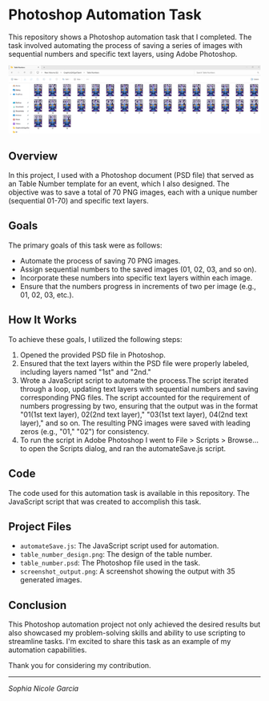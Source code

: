 # Photoshop Automation Task

This repository shows a Photoshop automation task that I completed. The task involved automating the process of saving a series of images with sequential numbers and specific text layers, using Adobe Photoshop.

<img src="screenshot_output.png" alt="Screenshot" width="800">

## Overview

In this project, I used with a Photoshop document (PSD file) that served as an Table Number template for an event, which I also designed. The objective was to save a total of 70 PNG images, each with a unique number (sequential 01-70) and specific text layers.

## Goals

The primary goals of this task were as follows:
- Automate the process of saving 70 PNG images.
- Assign sequential numbers to the saved images (01, 02, 03, and so on).
- Incorporate these numbers into specific text layers within each image.
- Ensure that the numbers progress in increments of two per image (e.g., 01, 02, 03, etc.).

## How It Works

To achieve these goals, I utilized the following steps:
1. Opened the provided PSD file in Photoshop.
2. Ensured that the text layers within the PSD file were properly labeled, including layers named "1st" and "2nd."
3. Wrote a JavaScript script to automate the process.The script iterated through a loop, updating text layers with sequential numbers and saving corresponding PNG files. The script accounted for the requirement of numbers progressing by two, ensuring that the output was in the format "01(1st text layer), 02(2nd text layer)," "03(1st text layer), 04(2nd text layer)," and so on. The resulting PNG images were saved with leading zeros (e.g., "01," "02") for consistency.
4. To run the script in Adobe Photoshop I went  to File > Scripts > Browse... to open the Scripts dialog, and ran the automateSave.js script.

## Code

The code used for this automation task is available in this repository. The JavaScript script that was created to accomplish this task.

## Project Files

- `automateSave.js`: The JavaScript script used for automation.
- `table_number_design.png`: The design of the table number.
- `table_number.psd`: The Photoshop file used in the task.
- `screenshot_output.png`: A screenshot showing the output with 35 generated images.

## Conclusion

This Photoshop automation project not only achieved the desired results but also showcased my problem-solving skills and ability to use scripting to streamline tasks. I'm excited to share this task as an example of my automation capabilities.

Thank you for considering my contribution.

---

*Sophia Nicole Garcia*
